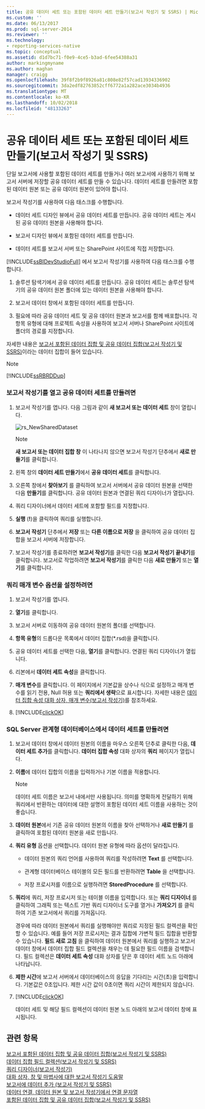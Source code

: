 ```yaml
---
title: 공유 데이터 세트 또는 포함된 데이터 세트 만들기(보고서 작성기 및 SSRS) | Microsoft Docs
ms.custom: ''
ms.date: 06/13/2017
ms.prod: sql-server-2014
ms.reviewer: ''
ms.technology:
- reporting-services-native
ms.topic: conceptual
ms.assetid: d1d7bc71-f0e9-4ce5-b3ad-6fee54388a31
author: markingmyname
ms.author: maghan
manager: craigg
ms.openlocfilehash: 39f8f2b9f8926a81c808e82f57cad13934336902
ms.sourcegitcommit: 3da2edf82763852cff6772a1a282ace3034b4936
ms.translationtype: MT
ms.contentlocale: ko-KR
ms.lasthandoff: 10/02/2018
ms.locfileid: "48133263"
---
```

# <a name="create-a-shared-dataset-or-embedded-dataset-report-builder-and-ssrs"></a>공유 데이터 세트 또는 포함된 데이터 세트 만들기(보고서 작성기 및 SSRS)
  단일 보고서에 사용할 포함된 데이터 세트를 만들거나 여러 보고서에 사용하기 위해 보고서 서버에 저장할 공유 데이터 세트를 만들 수 있습니다. 데이터 세트를 만들려면 포함된 데이터 원본 또는 공유 데이터 원본이 있어야 합니다.  
  
 보고서 작성기를 사용하여 다음 태스크를 수행합니다.  
  
-   데이터 세트 디자인 뷰에서 공유 데이터 세트를 만듭니다. 공유 데이터 세트는 게시된 공유 데이터 원본을 사용해야 합니다.  
  
-   보고서 디자인 뷰에서 포함된 데이터 세트를 만듭니다.  
  
-   데이터 세트를 보고서 서버 또는 SharePoint 사이트에 직접 저장합니다.  
  
 [!INCLUDE[ssBIDevStudioFull](../../includes/ssbidevstudiofull-md.md)] 에서 보고서 작성기를 사용하여 다음 태스크를 수행합니다.  
  
1.  솔루션 탐색기에서 공유 데이터 세트를 만듭니다. 공유 데이터 세트는 솔루션 탐색기의 공유 데이터 원본 폴더에 있는 데이터 원본을 사용해야 합니다.  
  
2.  보고서 데이터 창에서 포함된 데이터 세트를 만듭니다.  
  
3.  필요에 따라 공유 데이터 세트 및 공유 데이터 원본과 보고서를 함께 배포합니다. 각 항목 유형에 대해 프로젝트 속성을 사용하여 보고서 서버나 SharePoint 사이트에 폴더의 경로를 지정합니다.  
  
 자세한 내용은 [보고서 포함된 데이터 집합 및 공유 데이터 집합&#40;보고서 작성기 및 SSRS&#41;](report-embedded-datasets-and-shared-datasets-report-builder-and-ssrs.md)이라는 데이터 집합이 들어 있습니다.  
  
> [!NOTE]  
>  [!INCLUDE[ssRBRDDup](../../includes/ssrbrddup-md.md)]  
  
### <a name="to-open-report-builder-and-create-a-shared-dataset"></a>보고서 작성기를 열고 공유 데이터 세트를 만들려면  
  
1.  보고서 작성기를 엽니다. 다음 그림과 같이 **새 보고서 또는 데이터 세트** 창이 열립니다.  
  
     ![rs_NewSharedDataset](../media/rs-newshareddataset.gif "rs_NewSharedDataset")  
  
    > [!NOTE]  
    >  **새 보고서 또는 데이터 집합 창** 이 나타나지 않으면 보고서 작성기 단추에서 **새로 만들기**를 클릭합니다.  
  
2.  왼쪽 창의 **데이터 세트 만들기**에서 **공유 데이터 세트**를 클릭합니다.  
  
3.  오른쪽 창에서 **찾아보기** 를 클릭하여 보고서 서버에서 공유 데이터 원본을 선택한 다음 **만들기**를 클릭합니다. 공유 데이터 원본과 연결된 쿼리 디자이너가 열립니다.  
  
4.  쿼리 디자이너에서 데이터 세트에 포함할 필드를 지정합니다.  
  
5.  **실행** (**!**)을 클릭하여 쿼리를 실행합니다.  
  
6.  **보고서 작성기** 단추에서 **저장** 또는 **다른 이름으로 저장** 을 클릭하여 공유 데이터 집합을 보고서 서버에 저장합니다.  
  
7.  보고서 작성기를 종료하려면 **보고서 작성기**를 클릭한 다음 **보고서 작성기 끝내기**를 클릭합니다. 보고서로 작업하려면 **보고서 작성기**를 클릭한 다음 **새로 만들기** 또는 **열기**를 클릭합니다.  
  
### <a name="to-set-query-parameter-options"></a>쿼리 매개 변수 옵션을 설정하려면  
  
1.  보고서 작성기를 엽니다.  
  
2.  **열기**를 클릭합니다.  
  
3.  보고서 서버로 이동하여 공유 데이터 원본의 폴더를 선택합니다.  
  
4.  **항목 유형**의 드롭다운 목록에서 데이터 집합(*.rsd)을 클릭합니다.  
  
5.  공유 데이터 세트를 선택한 다음, **열기**를 클릭합니다. 연결된 쿼리 디자이너가 열립니다.  
  
6.  리본에서 **데이터 세트 속성**을 클릭합니다.  
  
7.  **매개 변수**를 클릭합니다. 이 페이지에서 기본값을 상수나 식으로 설정하고 매개 변수를 읽기 전용, Null 허용 또는 **쿼리에서 생략**으로 표시합니다. 자세한 내용은 [데이터 집합 속성 대화 상자, 매개 변수&#40;보고서 작성기&#41;](../dataset-properties-dialog-box-parameters-report-builder.md)를 참조하세요.  
  
8.  [!INCLUDE[clickOK](../../../includes/clickok-md.md)]  
  
  
### <a name="to-create-a-dataset-from-a-sql-server-relational-database"></a>SQL Server 관계형 데이터베이스에서 데이터 세트를 만들려면  
  
1.  보고서 데이터 창에서 데이터 원본의 이름을 마우스 오른쪽 단추로 클릭한 다음, **데이터 세트 추가**를 클릭합니다. **데이터 집합 속성** 대화 상자의 **쿼리** 페이지가 열립니다.  
  
2.  **이름**에 데이터 집합의 이름을 입력하거나 기본 이름을 적용합니다.  
  
    > [!NOTE]  
    >  데이터 세트 이름은 보고서 내에서만 사용됩니다. 의미를 명확하게 전달하기 위해 쿼리에서 반환하는 데이터에 대한 설명이 포함된 데이터 세트 이름을 사용하는 것이 좋습니다.  
  
3.  **데이터 원본**에서 기존 공유 데이터 원본의 이름을 찾아 선택하거나 **새로 만들기** 를 클릭하여 포함된 데이터 원본을 새로 만듭니다.  
  
4.  **쿼리 유형** 옵션을 선택합니다. 데이터 원본 유형에 따라 옵션이 달라집니다.  
  
    -   데이터 원본의 쿼리 언어를 사용하여 쿼리를 작성하려면 **Text** 를 선택합니다.  
  
    -   관계형 데이터베이스 테이블의 모든 필드를 반환하려면 **Table** 을 선택합니다.  
  
    -   저장 프로시저를 이름으로 실행하려면 **StoredProcedure** 를 선택합니다.  
  
5.  **쿼리**에 쿼리, 저장 프로시저 또는 테이블 이름을 입력합니다. 또는 **쿼리 디자이너** 를 클릭하여 그래픽 또는 텍스트 기반 쿼리 디자이너 도구를 열거나 **가져오기** 를 클릭하여 기존 보고서에서 쿼리를 가져옵니다.  
  
     경우에 따라 데이터 원본에서 쿼리를 실행해야만 쿼리로 지정된 필드 컬렉션을 확인할 수 있습니다. 예를 들어 저장 프로시저는 결과 집합에 가변적 필드 집합을 반환할 수 있습니다. **필드 새로 고침** 을 클릭하여 데이터 원본에서 쿼리를 실행하고 보고서 데이터 창에서 데이터 집합 필드 컬렉션을 채우는 데 필요한 필드 이름을 검색합니다. 필드 컬렉션은 **데이터 세트 속성** 대화 상자를 닫은 후 데이터 세트 노드 아래에 나타납니다.  
  
6.  **제한 시간**에 보고서 서버에서 데이터베이스의 응답을 기다리는 시간(초)을 입력합니다. 기본값은 0초입니다. 제한 시간 값이 0초이면 쿼리 시간이 제한되지 않습니다.  
  
7.  [!INCLUDE[clickOK](../../../includes/clickok-md.md)]  
  
     데이터 세트 및 해당 필드 컬렉션이 데이터 원본 노드 아래의 보고서 데이터 창에 표시됩니다.  
  
## <a name="see-also"></a>관련 항목  
 [보고서 포함된 데이터 집합 및 공유 데이터 집합&#40;보고서 작성기 및 SSRS&#41;](report-embedded-datasets-and-shared-datasets-report-builder-and-ssrs.md)   
 [데이터 집합 필드 컬렉션&#40;보고서 작성기 및 SSRS&#41;](dataset-fields-collection-report-builder-and-ssrs.md)   
 [쿼리 디자이너&#40;보고서 작성기&#41;](../query-designers-report-builder.md)   
 [대화 상자, 창 및 마법사에 대한 보고서 작성기 도움말](../report-builder-help-for-dialog-boxes-panes-and-wizards.md)   
 [보고서에 데이터 추가 &#40;보고서 작성기 및 SSRS&#41;](report-datasets-ssrs.md)   
 [데이터 연결, 데이터 원본 및 보고서 작성기에서 연결 문자열](../data-connections-data-sources-and-connection-strings-in-report-builder.md)   
 [포함된 데이터 집합 및 공유 데이터 집합&#40;보고서 작성기 및 SSRS&#41;](embedded-and-shared-datasets-report-builder-and-ssrs.md)  
  
  
